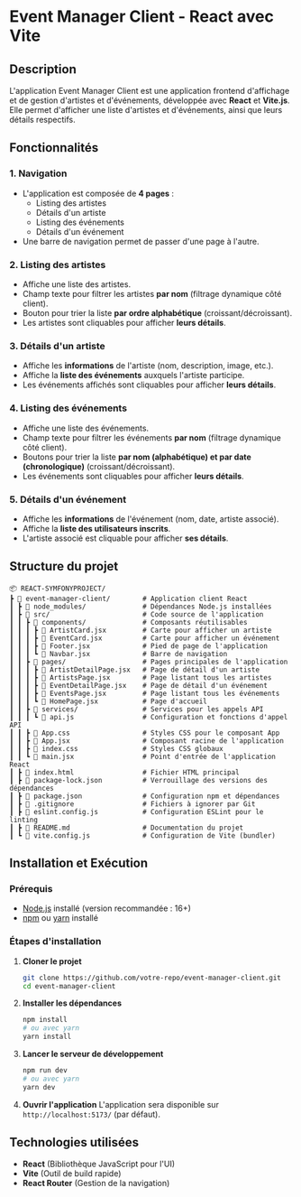 # Event Manager Client - React avec Vite

## Description
L'application Event Manager Client est une application frontend d'affichage et de gestion d'artistes et d'événements, développée avec **React** et **Vite.js**. Elle permet d'afficher une liste d'artistes et d'événements, ainsi que leurs détails respectifs.

## Fonctionnalités
### 1. Navigation
- L'application est composée de **4 pages** :
  - Listing des artistes
  - Détails d'un artiste
  - Listing des événements
  - Détails d'un événement
- Une barre de navigation permet de passer d'une page à l'autre.

### 2. Listing des artistes
- Affiche une liste des artistes.
- Champ texte pour filtrer les artistes **par nom** (filtrage dynamique côté client).
- Bouton pour trier la liste **par ordre alphabétique** (croissant/décroissant).
- Les artistes sont cliquables pour afficher **leurs détails**.

### 3. Détails d'un artiste
- Affiche les **informations** de l'artiste (nom, description, image, etc.).
- Affiche la **liste des événements** auxquels l'artiste participe.
- Les événements affichés sont cliquables pour afficher **leurs détails**.

### 4. Listing des événements
- Affiche une liste des événements.
- Champ texte pour filtrer les événements **par nom** (filtrage dynamique côté client).
- Boutons pour trier la liste **par nom (alphabétique) et par date (chronologique)** (croissant/décroissant).
- Les événements sont cliquables pour afficher **leurs détails**.

### 5. Détails d'un événement
- Affiche les **informations** de l'événement (nom, date, artiste associé).
- Affiche la **liste des utilisateurs inscrits**.
- L'artiste associé est cliquable pour afficher **ses détails**.


## Structure du projet

```
📦 REACT-SYMFONYPROJECT/
┣ 📂 event-manager-client/        # Application client React
┃ ┣ 📂 node_modules/              # Dépendances Node.js installées
┃ ┣ 📂 src/                       # Code source de l'application
┃ ┃ ┣ 📂 components/              # Composants réutilisables
┃ ┃ ┃ ┣ 📜 ArtistCard.jsx         # Carte pour afficher un artiste
┃ ┃ ┃ ┣ 📜 EventCard.jsx          # Carte pour afficher un événement
┃ ┃ ┃ ┣ 📜 Footer.jsx             # Pied de page de l'application
┃ ┃ ┃ ┗ 📜 Navbar.jsx             # Barre de navigation
┃ ┃ ┣ 📂 pages/                   # Pages principales de l'application
┃ ┃ ┃ ┣ 📜 ArtistDetailPage.jsx   # Page de détail d'un artiste
┃ ┃ ┃ ┣ 📜 ArtistsPage.jsx        # Page listant tous les artistes
┃ ┃ ┃ ┣ 📜 EventDetailPage.jsx    # Page de détail d'un événement
┃ ┃ ┃ ┣ 📜 EventsPage.jsx         # Page listant tous les événements
┃ ┃ ┃ ┗ 📜 HomePage.jsx           # Page d'accueil
┃ ┃ ┣ 📂 services/                # Services pour les appels API
┃ ┃ ┃ ┗ 📜 api.js                 # Configuration et fonctions d'appel API
┃ ┃ ┣ 📜 App.css                  # Styles CSS pour le composant App
┃ ┃ ┣ 📜 App.jsx                  # Composant racine de l'application
┃ ┃ ┣ 📜 index.css                # Styles CSS globaux
┃ ┃ ┗ 📜 main.jsx                 # Point d'entrée de l'application React
┃ ┣ 📜 index.html                 # Fichier HTML principal
┃ ┣ 📜 package-lock.json          # Verrouillage des versions des dépendances
┃ ┣ 📜 package.json               # Configuration npm et dépendances
┃ ┣ 📜 .gitignore                 # Fichiers à ignorer par Git
┃ ┣ 📜 eslint.config.js           # Configuration ESLint pour le linting
┃ ┣ 📜 README.md                  # Documentation du projet
┃ ┗ 📜 vite.config.js             # Configuration de Vite (bundler)

```

## Installation et Exécution

### Prérequis
- [Node.js](https://nodejs.org/) installé (version recommandée : 16+)
- [npm](https://www.npmjs.com/) ou [yarn](https://yarnpkg.com/) installé

### Étapes d'installation
1. **Cloner le projet**
   ```sh
   git clone https://github.com/votre-repo/event-manager-client.git
   cd event-manager-client
   ```
2. **Installer les dépendances**
   ```sh
   npm install
   # ou avec yarn
   yarn install
   ```
3. **Lancer le serveur de développement**
   ```sh
   npm run dev
   # ou avec yarn
   yarn dev
   ```
4. **Ouvrir l'application**
   L'application sera disponible sur `http://localhost:5173/` (par défaut).

## Technologies utilisées
- **React** (Bibliothèque JavaScript pour l'UI)
- **Vite** (Outil de build rapide)
- **React Router** (Gestion de la navigation)

